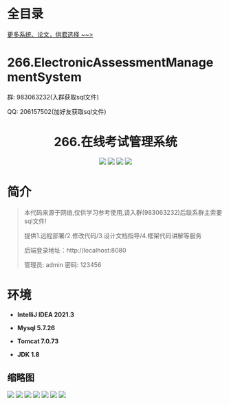 # 全目录

[更多系统、论文，供君选择 ~~>](https://www.yuque.com/wisebit/blog)

# 266.ElectronicAssessmentManagementSystem

<p>群: 983063232(入群获取sql文件)</p>
<p>QQ: 206157502(加好友获取sql文件)</p>

<p><h1 align="center">266.在线考试管理系统</h1></p>


<p align="center">
	<img src="https://img.shields.io/badge/jdk-1.8-orange.svg"/>
    <img src="https://img.shields.io/badge/springboot-5.x-lightgrey.svg"/>
    <img src="https://img.shields.io/badge/vue-3.x-blue.svg"/>
    <img src="https://img.shields.io/badge/mybatis-5.x-yellow.svg"/>
</p>

# 简介

> 本代码来源于网络,仅供学习参考使用,请入群(983063232)后联系群主索要sql文件!
>
> 提供1.远程部署/2.修改代码/3.设计文档指导/4.框架代码讲解等服务
>
> 后端登录地址：http://localhost:8080
>
> 管理员: admin   密码: 123456
>

# 环境

- <b>IntelliJ IDEA 2021.3</b>

- <b>Mysql 5.7.26</b>

- <b>Tomcat 7.0.73</b>

- <b>JDK 1.8</b>




## 缩略图

![](https://bitwise.oss-cn-heyuan.aliyuncs.com/2024/9/10/b41ba07a-5af8-4232-910b-6660cf982724.png)
![](https://bitwise.oss-cn-heyuan.aliyuncs.com/2024/9/10/49f1a142-5139-47ab-b568-7c7690300f5d.png)
![](https://bitwise.oss-cn-heyuan.aliyuncs.com/2024/9/10/b61df645-1aee-4ba8-a3af-f1bd7be947e5.png)
![](https://bitwise.oss-cn-heyuan.aliyuncs.com/2024/9/10/3485c8b3-eed2-4180-a691-935a6cca7ae0.png)
![](https://bitwise.oss-cn-heyuan.aliyuncs.com/2024/9/10/15705cd7-d949-4795-b23f-7b7711eb2817.png)
![](https://bitwise.oss-cn-heyuan.aliyuncs.com/2024/9/10/d3dcca4c-d53c-4c30-afe7-a263ae5cdd0e.png)
![](https://bitwise.oss-cn-heyuan.aliyuncs.com/2024/9/10/39be2d43-8bc9-4ef0-bd6a-646ab372d8f8.png)


